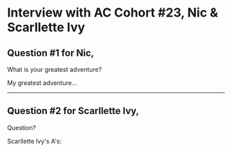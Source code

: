 # Interview with AC Cohort #23, Nic & Scarllette Ivy

## Question #1 for Nic,

<p>What is your greatest adventure?</p>

<p>My greatest adventure...      </p>
<hr />

## Question #2 for Scarllette Ivy,

<p>Question?</p>

<p>Scarllette Ivy's A's:          </p>
